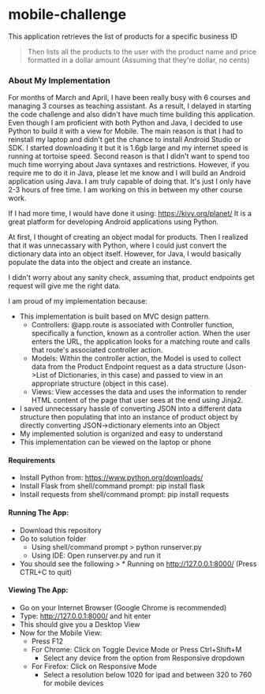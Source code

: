 # mobile-challenge
This application retrieves the list of products for a specific business ID 
  > Then lists all the products to the user with the product name and price formatted in a dollar amount (Assuming that they're dollar, no cents)

### About My Implementation
For months of March and April, I have been really busy with 6 courses and managing 3 courses as teaching assistant. As a result, I delayed in starting the code challenge and also didn't have much time building this application. Even though I am proficient with both Python and Java, I decided to use Python to build it with a view for Mobile. The main reason is that I had to reinstall my laptop and didn't get the chance to install Android Studio or SDK. I started downloading it but it is 1.6gb large and my internet speed is running at tortoise speed. Second reason is that I didn't want to spend too much time worrying about Java syntaxes and restrictions. However, if you require me to do it in Java, please let me know and I will build an Android application using Java. I am truly capable of doing that. It's just I only have 2-3 hours of free time. I am working on this in between my other course work.

If I had more time, I would have done it using: https://kivy.org/planet/
It is a great platform for developing Android applications using Python. 

At first, I thought of creating an object modal for products. Then I realized that it was unnecassary with Python, where I could just convert the dictionary data into an object itself. However, for Java, I would basically populate the data into the object and create an instance. 

I didn't worry about any sanity check, assuming that, product endpoints get request will give me the right data. 

I am proud of my implementation because:
- This implementation is built based on MVC design pattern. 
  - Controllers: @app.route is associated with Controller function, specifically a function, known as a controller action. When the user enters the URL, the application looks for a matching route and calls that route's associated controller action. 
  - Models: Within the controller action, the Model is used to collect data from the Product Endpoint request as a data structure (Json->List of Dictionaries, in this case) and passed to view in an appropriate structure (object in this case).
  - Views: View accesses the data and uses the information to render HTML content of the page that user sees at the end using Jinja2.
- I saved unnecessary hassle of converting JSON into a different data structure then populating that into an instance of product object by directly converting JSON->dictionary elements into an Object
- My implemented solution is organized and easy to understand
- This implementation can be viewed on the laptop or phone


#### Requirements
- Install Python from: https://www.python.org/downloads/
- Install Flask from shell/command prompt: pip install flask
- Install requests from shell/command prompt: pip install requests

#### Running The App:
- Download this repository
- Go to solution folder
  - Using shell/command prompt > python runserver.py
  - Using IDE: Open runserver.py and run it
- You should see the following > * Running on http://127.0.0.1:8000/ (Press CTRL+C to quit)

#### Viewing The App:
- Go on your Internet Browser (Google Chrome is recommended)
- Type: http://127.0.0.1:8000/ and hit enter
- This should give you a Desktop View
- Now for the Mobile View:
  - Press F12
  - For Chrome: Click on Toggle Device Mode or Press Ctrl+Shift+M
    - Select any device from the option from Responsive dropdown
  - For Firefox: Click on Responsive Mode
    - Select a resolution below 1020 for ipad and between 320 to 760 for mobile devices
